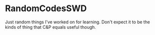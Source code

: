 RandomCodesSWD
==============

Just random things I've worked on for learning. Don't expect it to be the kinds of thing that C&amp;P equals useful though.